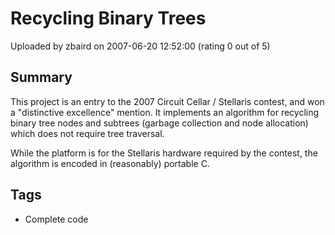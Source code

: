 # Recycling Binary Trees

Uploaded by zbaird on 2007-06-20 12:52:00 (rating 0 out of 5)

## Summary

This project is an entry to the 2007 Circuit Cellar / Stellaris contest, and won a "distinctive excellence" mention. It implements an algorithm for recycling binary tree nodes and subtrees (garbage collection and node allocation) which does not require tree traversal.


While the platform is for the Stellaris hardware required by the contest, the algorithm is encoded in (reasonably) portable C.

## Tags

- Complete code
